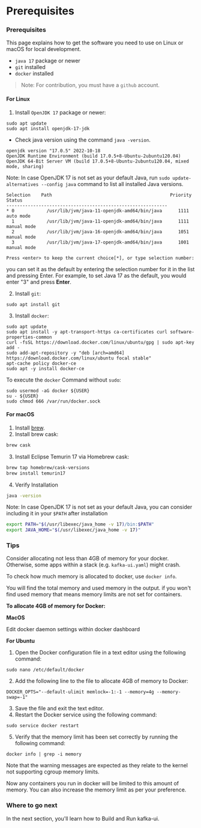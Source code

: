 # Prerequisites

### Prerequisites

This page explains how to get the software you need to use on Linux or macOS for local development.

* `java 17` package or newer
* `git` installed
* `docker` installed

> Note: For contribution, you must have a `github` account.

#### For Linux

1. Install `OpenJDK 17` package or newer:

```
sudo apt update
sudo apt install openjdk-17-jdk
```

* Check java version using the command `java -version`.

```
openjdk version "17.0.5" 2022-10-18
OpenJDK Runtime Environment (build 17.0.5+8-Ubuntu-2ubuntu120.04)
OpenJDK 64-Bit Server VM (build 17.0.5+8-Ubuntu-2ubuntu120.04, mixed mode, sharing)
```

Note: In case OpenJDK 17 is not set as your default Java, run `sudo update-alternatives --config java` command to list all installed Java versions.

```
Selection    Path                                            Priority   Status
------------------------------------------------------------
* 0            /usr/lib/jvm/java-11-openjdk-amd64/bin/java      1111      auto mode
  1            /usr/lib/jvm/java-11-openjdk-amd64/bin/java      1111      manual mode
  2            /usr/lib/jvm/java-16-openjdk-amd64/bin/java      1051      manual mode
  3            /usr/lib/jvm/java-17-openjdk-amd64/bin/java      1001      manual mode

Press <enter> to keep the current choice[*], or type selection number:
```

you can set it as the default by entering the selection number for it in the list and pressing Enter. For example, to set Java 17 as the default, you would enter "3" and press **Enter**.

2. Install `git`:

```
sudo apt install git
```

3. Install `docker`:

```
sudo apt update
sudo apt install -y apt-transport-https ca-certificates curl software-properties-common
curl -fsSL https://download.docker.com/linux/ubuntu/gpg | sudo apt-key add -
sudo add-apt-repository -y "deb [arch=amd64] https://download.docker.com/linux/ubuntu focal stable"
apt-cache policy docker-ce
sudo apt -y install docker-ce
```

To execute the `docker` Command without `sudo`:

```
sudo usermod -aG docker ${USER}
su - ${USER}
sudo chmod 666 /var/run/docker.sock
```

#### For macOS

1. Install [brew](https://brew.sh/).
2. Install brew cask:

```sh
brew cask
```

3. Install Eclipse Temurin 17 via Homebrew cask:

```sh
brew tap homebrew/cask-versions
brew install temurin17
```

4. Verify Installation

```sh
java -version
```

Note: In case OpenJDK 17 is not set as your default Java, you can consider including it in your `$PATH` after installation

```sh
export PATH="$(/usr/libexec/java_home -v 17)/bin:$PATH"
export JAVA_HOME="$(/usr/libexec/java_home -v 17)"
```

### Tips

Consider allocating not less than 4GB of memory for your docker. Otherwise, some apps within a stack (e.g. `kafka-ui.yaml`) might crash.

To check how much memory is allocated to docker, use `docker info`.

You will find the total memory and used memory in the output. if you won't find used memory that means memory limits are not set for containers.

**To allocate 4GB of memory for Docker:**

**MacOS**

Edit docker daemon settings within docker dashboard

**For Ubuntu**

1. Open the Docker configuration file in a text editor using the following command:

```
sudo nano /etc/default/docker
```

2. Add the following line to the file to allocate 4GB of memory to Docker:

```
DOCKER_OPTS="--default-ulimit memlock=-1:-1 --memory=4g --memory-swap=-1"
```

3. Save the file and exit the text editor.
4. Restart the Docker service using the following command:

```
sudo service docker restart
```

5. Verify that the memory limit has been set correctly by running the following command:

```
docker info | grep -i memory
```

Note that the warning messages are expected as they relate to the kernel not supporting cgroup memory limits.

Now any containers you run in docker will be limited to this amount of memory. You can also increase the memory limit as per your preference.

### Where to go next

In the next section, you'll learn how to Build and Run kafka-ui.
